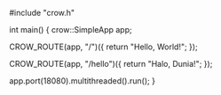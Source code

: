 #include "crow.h"

int main() {
  crow::SimpleApp app;

  CROW_ROUTE(app, "/")([](){
    return "Hello, World!";
  });

  CROW_ROUTE(app, "/hello")([](){
    return "Halo, Dunia!";
  });

  app.port(18080).multithreaded().run();
}
